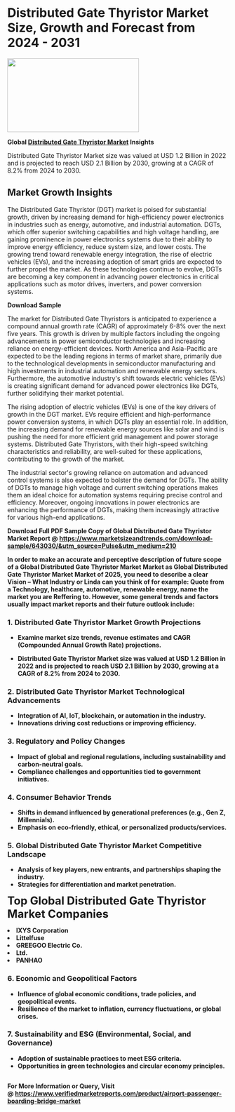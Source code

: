 <H1>Distributed Gate Thyristor Market Size, Growth and Forecast from 2024 - 2031</H1><img class="aligncenter size-medium wp-image-584254" src="https://thirdeyenews.in/wp-content/uploads/2024/09/Global-Market-Research-300x168.jpeg" alt="" width="300" height="168" /><p><strong>Global&nbsp;<a href="https://www.marketsizeandtrends.com/download-sample/643030/&amp;utm_source=Pulse&amp;utm_medium=210">Distributed Gate Thyristor Market</a> Insights</strong></p><p>Distributed Gate Thyristor Market size was valued at USD 1.2 Billion in 2022 and is projected to reach USD 2.1 Billion by 2030, growing at a CAGR of 8.2% from 2024 to 2030.</p><p><h2>Market Growth Insights</h2> <p>The Distributed Gate Thyristor (DGT) market is poised for substantial growth, driven by increasing demand for high-efficiency power electronics in industries such as energy, automotive, and industrial automation. DGTs, which offer superior switching capabilities and high voltage handling, are gaining prominence in power electronics systems due to their ability to improve energy efficiency, reduce system size, and lower costs. The growing trend toward renewable energy integration, the rise of electric vehicles (EVs), and the increasing adoption of smart grids are expected to further propel the market. As these technologies continue to evolve, DGTs are becoming a key component in advancing power electronics in critical applications such as motor drives, inverters, and power conversion systems.</p> <p><strong>Download Sample</strong></p> <p>The market for Distributed Gate Thyristors is anticipated to experience a compound annual growth rate (CAGR) of approximately 6-8% over the next five years. This growth is driven by multiple factors including the ongoing advancements in power semiconductor technologies and increasing reliance on energy-efficient devices. North America and Asia-Pacific are expected to be the leading regions in terms of market share, primarily due to the technological developments in semiconductor manufacturing and high investments in industrial automation and renewable energy sectors. Furthermore, the automotive industry's shift towards electric vehicles (EVs) is creating significant demand for advanced power electronics like DGTs, further solidifying their market potential.</p> <p>The rising adoption of electric vehicles (EVs) is one of the key drivers of growth in the DGT market. EVs require efficient and high-performance power conversion systems, in which DGTs play an essential role. In addition, the increasing demand for renewable energy sources like solar and wind is pushing the need for more efficient grid management and power storage systems. Distributed Gate Thyristors, with their high-speed switching characteristics and reliability, are well-suited for these applications, contributing to the growth of the market.</p> <p>The industrial sector's growing reliance on automation and advanced control systems is also expected to bolster the demand for DGTs. The ability of DGTs to manage high voltage and current switching operations makes them an ideal choice for automation systems requiring precise control and efficiency. Moreover, ongoing innovations in power electronics are enhancing the performance of DGTs, making them increasingly attractive for various high-end applications.</p> <p><strong></p><p><span class=""><strong>Download Full PDF Sample Copy of Global Distributed Gate Thyristor Market Report</strong> @ <a href="https://www.marketsizeandtrends.com/download-sample/643030/&amp;utm_source=Pulse&amp;utm_medium=210" target="_blank">https://www.marketsizeandtrends.com/download-sample/643030/&amp;utm_source=Pulse&amp;utm_medium=210</a></span></p><p>In order to make an accurate and perceptive description of future scope of a Global&nbsp;Distributed Gate Thyristor Market Market as Global&nbsp;Distributed Gate Thyristor Market Market of 2025, you need to describe a clear Vision &ndash; What Industry or Linda can you think of for example: Quote from a Technology, healthcare, automotive, renewable energy, name the market you are Reffering to. However, some general trends and factors usually impact market reports and their future outlook include:</p><h3>1.&nbsp;<strong>Distributed Gate Thyristor Market Growth Projections</strong></h3><ul><li>Examine market size trends, revenue estimates and CAGR (Compounded Annual Growth Rate) projections.</li><li><p>Distributed Gate Thyristor Market size was valued at USD 1.2 Billion in 2022 and is projected to reach USD 2.1 Billion by 2030, growing at a CAGR of 8.2% from 2024 to 2030.</p></li></ul><h3>2.&nbsp;<strong>Distributed Gate Thyristor Market Technological Advancements</strong></h3><ul><li>Integration of AI, IoT, blockchain, or automation in the industry.</li><li>Innovations driving cost reductions or improving efficiency.</li></ul><h3>3.&nbsp;<strong>Regulatory and Policy Changes</strong></h3><ul><li>Impact of global and regional regulations, including sustainability and carbon-neutral goals.</li><li>Compliance challenges and opportunities tied to government initiatives.</li></ul><h3>4.&nbsp;<strong>Consumer Behavior Trends</strong></h3><ul><li>Shifts in demand influenced by generational preferences (e.g., Gen Z, Millennials).</li><li>Emphasis on eco-friendly, ethical, or personalized products/services.</li></ul><h3>5.&nbsp;<strong>Global Distributed Gate Thyristor Market Competitive Landscape</strong></h3><ul><li>Analysis of key players, new entrants, and partnerships shaping the industry.</li><li>Strategies for differentiation and market penetration.</li></ul><p data-pm-slice="1 1 []"><span style="color: inherit; font-family: inherit; font-size: 25px;">Top Global Distributed Gate Thyristor Market Companies</span></p><div class="" data-test-id=""><p><li>IXYS Corporation</li><li> Littelfuse</li><li> GREEGOO Electric Co.</li><li>Ltd.</li><li> PANHAO</li></p></div><h3>6.&nbsp;<strong>Economic and Geopolitical Factors</strong></h3><ul><li>Influence of global economic conditions, trade policies, and geopolitical events.</li><li>Resilience of the market to inflation, currency fluctuations, or global crises.</li></ul><h3>7.&nbsp;<strong>Sustainability and ESG (Environmental, Social, and Governance)</strong></h3><ul><li>Adoption of sustainable practices to meet ESG criteria.</li><li>Opportunities in green technologies and circular economy principles.</li></ul><h2><strong style="font-size: 14px;">For More Information or Query, Visit @&nbsp;</strong><a style="background-color: #ffffff; font-size: 14px;" href="https://www.marketsizeandtrends.com/report/distributed-gate-thyristor-market/" target="_blank">https://www.verifiedmarketreports.com/product/airport-passenger-boarding-bridge-market</a></h2>
